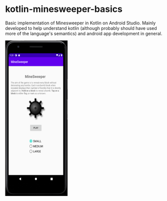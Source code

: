 # kotlin-minesweeper-basics
Basic implementation of Minesweeper in Kotlin on Android Studio. 
Mainly developed to help understand kotlin (although probably should have used more of the language's semantics) and android app development in general.

<img src="preview/minesweeper-preview.png" width="200" height="500">
